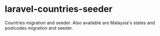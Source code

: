 # laravel-countries-seeder
Countries migration and seeder. Also available are Malaysia's states and postcodes migration and seeder.
